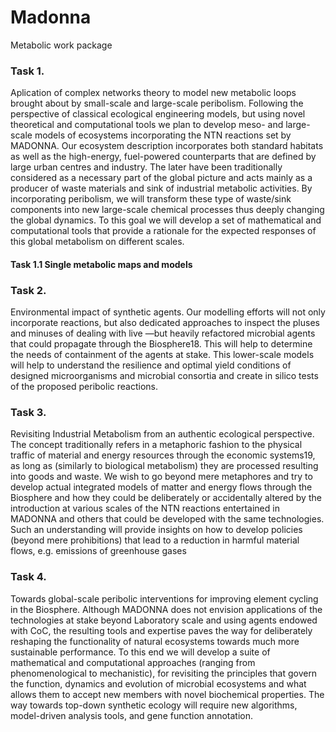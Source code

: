 # Madonna
Metabolic work package

### Task 1. 
Aplication of complex networks theory to model new metabolic loops brought about by small-scale and large-scale peribolism. Following the perspective of classical ecological engineering models, but using novel theoretical and computational tools we plan to develop meso- and large-scale models of ecosystems incorporating the NTN reactions set by MADONNA. Our ecosystem description incorporates both standard habitats as well as the high-energy, fuel-powered counterparts that are defined by large urban centres and industry. The later have been traditionally considered as a necessary part of the global picture and acts mainly as a producer of waste materials and sink of industrial metabolic activities. By incorporating peribolism, we will transform these type of waste/sink components into new large-scale chemical processes thus deeply changing the global dynamics. To this goal we will develop a set of mathematical and computational tools that provide a rationale for the expected responses of this global metabolism on different scales.
  #### Task 1.1 Single metabolic maps and models
### Task 2. 
Environmental impact of synthetic agents. Our modelling efforts will not only incorporate reactions, but also dedicated approaches to inspect the pluses and minuses of dealing with live —but heavily refactored microbial agents that could propagate through the Biosphere18. This will help to determine the needs of containment of the agents at stake. This lower-scale models will help to understand the resilience and optimal yield conditions of designed microorganisms and microbial consortia and create in silico tests of the proposed peribolic reactions.
### Task 3. 
Revisiting Industrial Metabolism from an authentic ecological perspective. The concept traditionally refers in a metaphoric fashion to the physical traffic of material and energy resources through the economic systems19, as long as (similarly to biological metabolism) they are processed resulting into goods and waste. We wish to go beyond mere metaphores and try to develop actual integrated models of matter and energy flows through the Biosphere and how they could be deliberately or accidentally altered by the introduction at various scales of the NTN reactions entertained in MADONNA and others that could be developed with the same technologies. Such an understanding will provide insights on how to develop policies (beyond mere prohibitions) that lead to a reduction in harmful material flows, e.g. emissions of greenhouse gases
### Task 4. 
Towards global-scale peribolic interventions for improving element cycling in the Biosphere. Although MADONNA does not envision applications of the technologies at stake beyond Laboratory scale and using agents endowed with CoC, the resulting tools and expertise paves the way for deliberately reshaping the functionality of natural ecosystems towards much more sustainable performance. To this end we will develop a suite of mathematical and computational approaches (ranging from phenomenological to mechanistic), for revisiting the principles that govern the function, dynamics and evolution of microbial ecosystems and what allows them to accept new members with novel biochemical properties. The way towards top-down synthetic ecology will require new algorithms, model-driven analysis tools, and gene function annotation.
